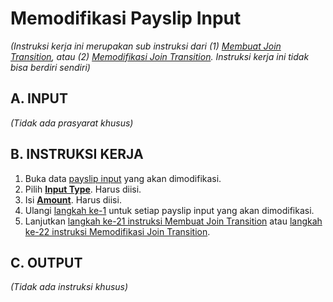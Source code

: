 # Memodifikasi Payslip Input

*(Instruksi kerja ini merupakan sub instruksi dari (1) [Membuat Join Transition](./membuat.md), atau (2) [Memodifikasi Join Transition](./modifikasi.md). Instruksi kerja ini tidak bisa berdiri sendiri)*

## A. INPUT

*(Tidak ada prasyarat khusus)*

## B. INSTRUKSI KERJA

1. <a name="l1">Buka</a> data [payslip input](./penjelasan.md#tabel-input-types) yang akan dimodifikasi.
2. Pilih **[Input Type](./penjelasan.md#field-transisi-input-type)**. Harus diisi.
3. Isi **[Amount](./penjelasan.md#field-transisi-input-type-amount)**. Harus diisi.
4. Ulangi [langkah ke-1](#l1) untuk setiap payslip input yang akan dimodifikasi.
5. Lanjutkan [langkah ke-21 instruksi Membuat Join Transition](./membuat.md#l21) atau [langkah ke-22 instruksi Memodifikasi Join Transition](./modifikasi.md#l22).

## C. OUTPUT

*(Tidak ada instruksi khusus)*
